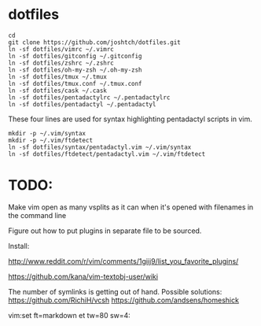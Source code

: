dotfiles
========

    cd
    git clone https://github.com/joshtch/dotfiles.git
    ln -sf dotfiles/vimrc ~/.vimrc
    ln -sf dotfiles/gitconfig ~/.gitconfig
    ln -sf dotfiles/zshrc ~/.zshrc
    ln -sf dotfiles/oh-my-zsh ~/.oh-my-zsh
    ln -sf dotfiles/tmux ~/.tmux
    ln -sf dotfiles/tmux.conf ~/.tmux.conf
    ln -sf dotfiles/cask ~/.cask
    ln -sf dotfiles/pentadactylrc ~/.pentadactylrc
    ln -sf dotfiles/pentadactyl ~/.pentadactyl

These four lines are used for syntax highlighting pentadactyl scripts in vim.

    mkdir -p ~/.vim/syntax
    mkdir -p ~/.vim/ftdetect
    ln -sf dotfiles/syntax/pentadactyl.vim ~/.vim/syntax
    ln -sf dotfiles/ftdetect/pentadactyl.vim ~/.vim/ftdetect

TODO:
=====

Make vim open as many vsplits as it can when it's opened with filenames in the
 command line

Figure out how to put plugins in separate file to be sourced.

Install:

http://www.reddit.com/r/vim/comments/1giij9/list_you_favorite_plugins/

https://github.com/kana/vim-textobj-user/wiki

The number of symlinks is getting out of hand. Possible solutions:  
https://github.com/RichiH/vcsh
https://github.com/andsens/homeshick


vim:set ft=markdown et tw=80 sw=4:
